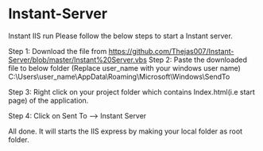 # Instant-Server
Instant IIS run
Please follow the below steps to start a Instant server.

Step 1:  Download the file from https://github.com/Thejas007/Instant-Server/blob/master/Instant%20Server.vbs
Step 2: Paste the downloaded file to below folder (Replace user_name with your windows user name)
C:\Users\user_name\AppData\Roaming\Microsoft\Windows\SendTo

Step 3: Right click on your project folder which contains Index.html(i.e start page) of the application.

Step 4: Click on Sent To --> Instant Server

All done. It will starts the IIS express by making your local folder as root folder.
